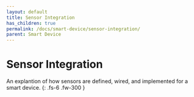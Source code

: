 ```yaml
---
layout: default
title: Sensor Integration
has_children: true
permalink: /docs/smart-device/sensor-integration/
parent: Smart Device
---
```


# Sensor Integration

An explantion of how sensors are defined, wired, and implemented for a smart device.
{: .fs-6 .fw-300 }
